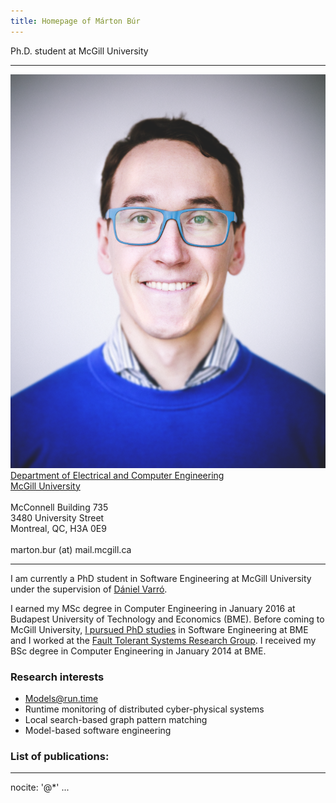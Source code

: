 ```yaml
---
title: Homepage of Márton Búr
---
```

Ph.D. student at McGill University

<link rel="shortcut icon" type="image/png" href="images/falcon.png">



-------------------------------------- -----------------------------------------------------------------------------------------
![Marton Bur](images/marton-bur.png)   [Department of Electrical and Computer Engineering](https://www.mcgill.ca/ece/)<br/>
                                       [McGill University](https://www.mcgill.ca/)<br/>
                                       <br/>
                                       McConnell Building 735<br/>
                                       3480 University Street<br/>
                                       Montreal, QC, H3A 0E9<br/>
                                       <br/>
                                       marton.bur (at) mail.mcgill.ca

--------------------------------------------------------------------------------------------------------------------------------

I am currently a PhD student in Software Engineering at McGill University under the supervision of [Dániel Varró](https://www.mcgill.ca/ece/daniel-varro).

I earned my MSc degree in Computer Engineering in January 2016 at Budapest University of Technology and Economics (BME). Before coming to McGill University, [I pursued PhD studies](https://inf.mit.bme.hu/en/members/burm) in Software Engineering at BME and I worked at the [Fault Tolerant Systems Research Group](https://inf.mit.bme.hu/en/). I received my BSc degree in Computer Engineering in January 2014 at BME.


### Research interests

 * Models@run.time
 * Runtime monitoring of distributed cyber-physical systems
 * Local search-based graph pattern matching
 * Model-based software engineering



### List of publications: 

---
nocite: '@*'
...

[comment]: <> (This is a comment, not rendered)
[//]: <> (>! Spoilers could be added like this)
